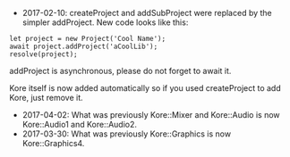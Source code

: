 * 2017-02-10: createProject and addSubProject were replaced by the simpler addProject. New code looks like this:

```
let project = new Project('Cool Name');
await project.addProject('aCoolLib');
resolve(project);
```

addProject is asynchronous, please do not forget to await it.

Kore itself is now added automatically so if you used createProject to add Kore, just remove it.

* 2017-04-02: What was previously Kore::Mixer and Kore::Audio is now Kore::Audio1 and Kore::Audio2.
* 2017-03-30: What was previously Kore::Graphics is now Kore::Graphics4.